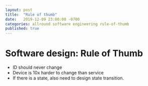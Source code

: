 ```yaml
---
layout: post
title:  "Rule of thumb"
date:   2019-12-09 23:00:00 -0700
categories: allround software engineering rule-of-thumb
published: true
---
```


# Software design: Rule of Thumb

- ID should never change
- Device is 10x harder to change than service
- If there is a state, also need to design state transition.
